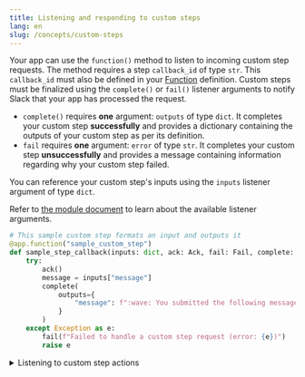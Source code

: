```yaml
---
title: Listening and responding to custom steps
lang: en
slug: /concepts/custom-steps
---
```


Your app can use the `function()` method to listen to incoming custom step requests. The method requires a step `callback_id` of type `str`. This `callback_id` must also be defined in your [Function](https://api.slack.com/concepts/manifests#functions) definition. Custom steps must be finalized using the `complete()` or `fail()` listener arguments to notify Slack that your app has processed the request.

* `complete()` requires **one** argument: `outputs` of type `dict`. It completes your custom step **successfully** and provides a dictionary containing the outputs of your custom step as per its definition.
* `fail` requires **one** argument: `error` of type `str`. It completes your custom step **unsuccessfully** and provides a message containing information regarding why your custom step failed.

You can reference your custom step's inputs using the `inputs` listener argument of type `dict`.

Refer to [the module document](https://slack.dev/bolt-python/api-docs/slack_bolt/kwargs_injection/args.html) to learn about the available listener arguments.

```python
# This sample custom step formats an input and outputs it
@app.function("sample_custom_step")
def sample_step_callback(inputs: dict, ack: Ack, fail: Fail, complete: Complete):
    try:
        ack()
        message = inputs["message"]
        complete(
            outputs={
                "message": f":wave: You submitted the following message: \n\n>{message}"
            }
        )
    except Exception as e:
        fail(f"Failed to handle a custom step request (error: {e})")
        raise e
```

<details>
  <summary>
  Listening to custom step actions
  </summary>
  Your app can listen to user actions, like button clicks, created from `custom steps` using the `action` method.
  
  Actions can be filtered on an `action_id` of type `str` or `re.Pattern`. `action_id`s act as unique identifiers for interactive components on the Slack platform.

  Your app can skip calling `complete()` or `fail()` in the `function()` method if the custom step creates an `action` that waits for user interaction. However, in the `action()` method, your app must invoke `complete()` or `fail()` to notify Slack that the custom step has been processed.

```python
# This sample custom step posts a message with a button
@app.function("custom_step_button")
def sample_step_callback(inputs: dict, say: Say, fail: Fail):
    try:
        say(
            channel=inputs["user_id"],  # sending a DM to this user
            text="Click the button to signal the step completion",
            blocks=[
                {
                    "type": "section",
                    "text": {"type": "mrkdwn", "text": "Click the button to signal step completion"},
                    "accessory": {
                        "type": "button",
                        "text": {"type": "plain_text", "text": "Complete step"},
                        "action_id": "sample_click",
                    },
                }
            ],
        )
    except Exception as e:
        fail(f"Failed to handle a function request (error: {e})")

# Your listener will be called every time a block element with the action_id "sample_click" is triggered
@app.action("sample_click")
def handle_sample_click(
    ack: Ack, body: dict, context: BoltContext, client: WebClient, complete: Complete, fail: Fail
):
    ack()
    try:
        # Since the button no longer works, we should remove it
        client.chat_update(
            channel=context.channel_id,
            ts=body["message"]["ts"],
            text="Congrats! You clicked the button",
        )

        # Signal that the custom step completed successfully
        complete({"user_id": context.actor_user_id})
    except Exception as e:
        fail(f"Failed to handle a function request (error: {e})")
```

</details>
